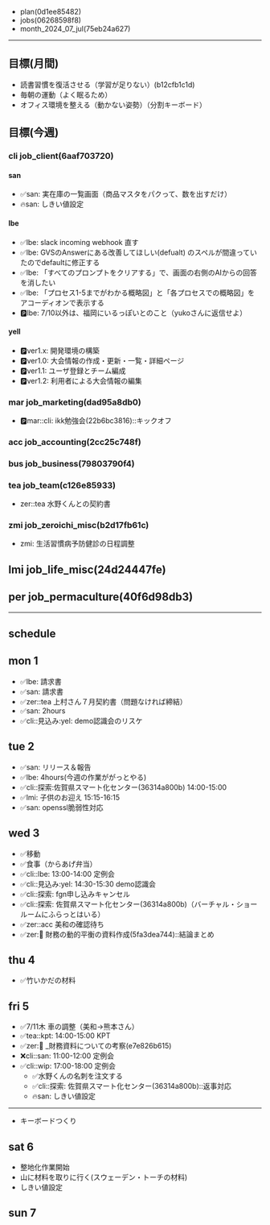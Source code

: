 
- plan(0d1ee85482)
- jobs(06268598f8)
- month_2024_07_jul(75eb24a627)
---


## 目標(月間)
- 読書習慣を復活させる（学習が足りない）(b12cfb1c1d)
- 毎朝の運動（よく眠るため）
- オフィス環境を整える（動かない姿勢）（分割キーボード）

## 目標(今週)
### cli job_client(6aaf703720)
#### san
- ✅san: 実在庫の一覧画面（商品マスタをパクって、数を出すだけ）
- 🔥san: しきい値設定
#### lbe
- ✅lbe: slack incoming webhook 直す
- ✅lbe: GVSのAnswerにある改善してほしい(defualt) のスペルが間違っていたのでdefaultに修正する
- ✅lbe: 「すべてのプロンプトをクリアする」で、画面の右側のAIからの回答を消したい
- ✅lbe: 「プロセス1-5までがわかる概略図」と「各プロセスでの概略図」をアコーディオンで表示する
- 🅿️lbe: 7/10以外は、福岡にいるっぽいとのこと（yukoさんに返信せよ）
#### yell
- 🅿️ver1.x: 開発環境の構築
- 🅿️ver1.0: 大会情報の作成・更新・一覧・詳細ページ
- 🅿️ver1.1: ユーザ登録とチーム編成
- 🅿️ver1.2: 利用者による大会情報の編集
### mar job_marketing(dad95a8db0)
- 🅿️mar::cli: ikk勉強会(22b6bc3816)::キックオフ
### acc job_accounting(2cc25c748f)
### bus job_business(79803790f4)
### tea job_team(c126e85933)
- zer::tea 水野くんとの契約書
### zmi job_zeroichi_misc(b2d17fb61c)
- zmi: 生活習慣病予防健診の日程調整
## lmi job_life_misc(24d24447fe)
## per job_permaculture(40f6d98db3)


---
## schedule
## mon 1
- ✅lbe: 請求書
- ✅san: 請求書
- ✅zer::tea 上村さん７月契約書（問題なければ締結）
- ✅san: 2hours
- ✅cli::見込み:yel: demo認識会のリスケ

## tue 2
- ✅san: リリース＆報告
- ✅lbe: 4hours(今週の作業ががっとやる)
- ✅cli::探索:佐賀県スマート化センター(36314a800b) 14:00-15:00
- ✅lmi: 子供のお迎え 15:15-16:15
- ✅san: openssl脆弱性対応

## wed 3
- ✅移動
- ✅食事（からあげ弁当）
- ✅cli::lbe: 13:00-14:00 定例会
- ✅cli::見込み:yel: 14:30-15:30 demo認識会
- ✅cli::探索: fgn申し込みキャンセル
- ✅cli::探索: 佐賀県スマート化センター(36314a800b)（バーチャル・ショールームにふらっとはいる）
- ✅zer::acc 美和の確認待ち
- ✅zer::bus: 財務の動的平衡の資料作成(5fa3dea744)::結論まとめ

## thu 4
- ✅竹いかだの材料


## fri 5
- ✅7/11木 車の調整（美和→熊本さん）
- ✅tea::kpt: 14:00-15:00 KPT
- ✅zer::bus: _財務資料についての考察(e7e826b615)
- ❌cli::san: 11:00-12:00 定例会
- ✅cli::wip: 17:00-18:00 定例会
  - ✅水野くんの名刺を注文する
  - ✅cli::探索: 佐賀県スマート化センター(36314a800b)::返事対応
  - 🔥san: しきい値設定
---
- キーボードつくり

## sat 6
- 整地化作業開始
- 山に材料を取りに行く(スウェーデン・トーチの材料)
- しきい値設定

## sun 7


